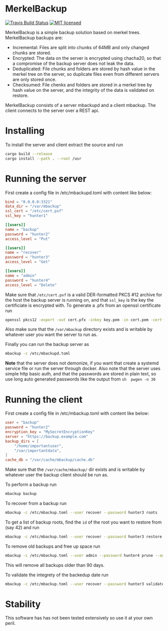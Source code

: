 # MerkelBackup

[![Travis Build Status](https://travis-ci.org/antialize/MerkelBackup.svg?branch=master)](https://travis-ci.org/antialize/MerkelBackup)
[![MIT licensed](https://img.shields.io/badge/license-MIT-blue.svg)](./LICENSE)


MerkelBackup is a simple backup solution based on merkel trees. MerkelBackup backups are:
* Incremental: Files are split into chunks of 64MB and only changed chunks are stored.
* Encrypted: The data on the server is encrypted using chacha20, so that a compromise of the backup server does not leak the data.
* Deduplicated: File chunks and folders are stored by hash value in the merkel tree on the server, so duplicate files even from different servers are only stored once.
* Checksumed: File chenks and folders are stored in a merkel tree by hash value on the server, and the integrity of the data is validated on restore.

MerkelBackup consists of a server mbackupd and a client mbackup. The client connects to the server over a REST api.

# Installing
To install the server and client extract the source and run
```sh
cargo build --release
cargo install --path . --root /usr
```

# Running the server
First create a config file in /etc/mbackupd.toml with content like below:
```toml
bind = "0.0.0.0:3321"
data_dir = "/var/mbackup"
ssl_cert = "/etc/cert.pxf"
ssl_key = "hunter1"

[[users]]
name = "backup"
password = "hunter2"
access_level = "Put"

[[users]]
name = "recover"
password = "hunter3"
access_level = "Get"

[[users]]
name = "admin"
password = "hunter4"
access_level = "Delete"
```

Make sure that `/etc/cert.pxf` is a valid DER-formatted PKCS #12 archive for the host the backup server is running on,
and that `ssl_key` is the key the certificiate is encrypted with. To generate a .pfx from an openssl certificate run
```sh
openssl pkcs12 -export -out cert.pfx -inkey key.pem -in cert.pem -certfile chain_certs.pem
```

Also make sure that the `/var/mbackup` directory exists and is writable by whatever user you want the server to run as.

Finally you can run the backup server as
```sh
mbackup -c /etc/mbackupd.toml
```

**Note** that the server does not demonize, if you want that create a systemd service file or run the server through docker. Also note that the server uses simple http basic auth, and that the passwords are stored in plain text, so use long auto generated passwords like the output from
``sh 
pwgen -n 30
``

# Running the client
First create a config file in /etc/mbackup.toml with content like below:
```toml
user = "backup"
password = "hunter2"
encryption_key = "MySecretEncryptionKey"
server = "https://backup.example.com"
backup_dirs = [
    "/home/importantuser",
    "/var/importantdata",
]
cache_db = "/var/cache/mbackup/cache.db"
```
Make sure that the `/var/cache/mbackup/` dir exists and is writable by whatever user the backup client should be run as.

To perform a backup run
```sh
mbackup backup
```

To recover from a backup run
```sh
mbackup -c /etc/mbackup.toml --user recover --password hunter3 roots
```
To get a list of backup roots, find the `id` of the root you want to restore from (say 42) and run
```sh
mbackup -c /etc/mbackup.toml --user recover --password hunter3 restore 42 -p /home/importantuser/mydir
```

To remove old backups and free up space run
```sh
mbackup -c /etc/mbackup.toml --user admin --password hunter4 prune --age 90
```
This will remove all backups older than 90 days.

To validate the integrety of the backedup date run
```sh
mbackup -c /etc/mbackup.toml --user recover --password hunter3 validate --full
```

# Stability
This software has has not been tested extensively so use it at your own peril.
